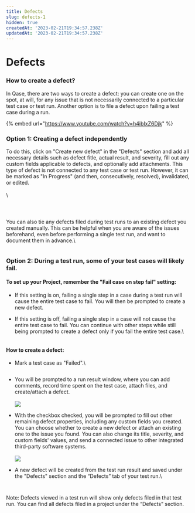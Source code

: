 ```yaml
---
title: Defects
slug: defects-1
hidden: true
createdAt: '2023-02-21T19:34:57.238Z'
updatedAt: '2023-02-21T19:34:57.238Z'
---
```


# Defects

### How to create a defect?

In Qase, there are two ways to create a defect: you can create one on the spot, at will, for any issue that is not necessarily connected to a particular test case or test run. Another option is to file a defect upon failing a test case during a run.

{% embed url="https://www.youtube.com/watch?v=h4ibIxZ6Djk" %}

### Option 1: Creating a defect independently

To do this, click on "Create new defect" in the "Defects" section and add all necessary details such as defect fitle, actual result, and severity, fill out any custom fields applicable to defects, and optionally add attachments. This type of defect is not connected to any test case or test run. However, it can be marked as "In Progress" (and then, consecutively, resolved), invalidated, or edited.\
\
\


<figure><img src="https://qase.intercom-attachments-7.com/i/o/597420842/51e6d155df025728e0739bbf/j0OQ93o8t8ywChQIhOQL5oobFkW1YkxfKvXwkESqF54miQJmQKl-lJr47C9zwjwJgo6_hC3OwDO6f9Nc7PzdilpKjyq-am0ABzkKTsdCfFQMj08vrHTP9dMQl0Rt4YgdAWM9LvHcN453QWFmW8fnio2gRdEiRx3tpS4UaVLRVCVwh_5lZ2uP3Qd2Sg" alt=""><figcaption></figcaption></figure>

<figure><img src="https://qase.intercom-attachments-7.com/i/o/597420846/428f8ce3e077a6b78a91095a/I3mJRpCQbAGOzzvVqEPlDnmD9CJNdFinjjNzvkkdlu9_z6Ckhj3jvXNx0hzLpe7rZ67o5xePn-GFXbuf8KjdgblIkUZdCxT9F2dIoV11Im9778LHKDv55KzjJf2pKUlFzCcl402C9ZfDS7oCucjc6Q5FDAt4es834AK3ZN7eqz9-Z7qzLgayPrR_DQ" alt=""><figcaption></figcaption></figure>

<figure><img src="https://qase.intercom-attachments-7.com/i/o/597420856/b68a2012d9bdeabed632b752/tV-yrtJrKQ3_Q2GXg463dTXZSGdrp7iAYKW4R6G9I9Y6XC4qkiVUTc2LnrrR7pL57teE2pbVH_vhEWgQsC6y-Jfr_ZlNcWmYYvT1qUVEqNTRR-j3__DR3jbciUXlitgN-5khRATDVw1gETJ8QL23KwGCkRpH6D1CG87Bl6GuoV0ZQ-9fP27n0tD4eA" alt=""><figcaption></figcaption></figure>

You can also tie any defects filed during test runs to an existing defect you created manually. This can be helpful when you are aware of the issues beforehand, even before performing a single test run, and want to document them in advance.\


<figure><img src="https://qase.intercom-attachments-7.com/i/o/597420865/a096576ff85f6238830819b3/NskCkBrRvwNSnpvHW-jl307UJy9zRkCMfZMoxoLidJv5rdeYDdqwS1u1Ycjn6BWJOYJdTTVJKklUjyQk5EqS6aaQqjM_qlUH7ewfi6A3oLy-iQ1jgy2F8adVpSFgeOhEPqAzEvcsJOmxJ7e0NELmYaOle3sdFUToiTR93tRYPBoUYCrn2qC7MRz1bw" alt=""><figcaption></figcaption></figure>

### Option 2: During a test run, some of your test cases will likely fail.

#### To set up your Project, remember the "Fail case on step fail" setting:

* If this setting is on, failing a single step in a case during a test run will cause the entire test case to fail. You will then be prompted to create a new defect.
*   If this setting is off, failing a single step in a case will not cause the entire test case to fail. You can continue with other steps while still being prompted to create a defect only if you fail the entire test case.\


    <figure><img src="https://downloads.intercomcdn.com/i/o/609555761/578cc9154f42e88a7c223387/image.png" alt=""><figcaption></figcaption></figure>

#### How to create a defect:

*   Mark a test case as "Failed".\


    <figure><img src="https://qase.intercom-attachments-7.com/i/o/597420875/0dd1646d1c45383e6eba470b/JEkoyalk8pw-kle4LjskYxzL091xtrNUYCawdKxmLid8M2HA6lSuFoDi4MKfRlIekppeZYF9l9exbqceKCBjM8VNJhAXGCX8edOf11KaUbqd2K5WypTpwfHmoFWKIhOxnp8F2AdefJCJxZOQLhAPiEAN_Kl5axgvAgb5WgzQjfkpWXieZEPVYTHfkg" alt=""><figcaption></figcaption></figure>
* You will be prompted to a run result window, where you can add comments, record time spent on the test case, attach files, and create/attach a defect.\
  \
  [![](https://qase.intercom-attachments-7.com/i/o/597420881/24590ad923835a248ec634ec/-L34nNTbPPB\_GhnsoY\_Yech9BLW2Nw-cAcaIWHcPRFwOm1iYIesbyudACMpBvUSg7kDDKK\_rY1AktjPS2p2lIOlQ3NT7lJ7-HWWzjPwbps\_IklYMUni5Ozu223gI8Z5aGJUqroTGcysO3-H7kt6gm0Cfn9GF6GMmyEB2CAlDijqjwqT1yi1RxPvvTg)](https://qase.intercom-attachments-7.com/i/o/597420881/24590ad923835a248ec634ec/-L34nNTbPPB\_GhnsoY\_Yech9BLW2Nw-cAcaIWHcPRFwOm1iYIesbyudACMpBvUSg7kDDKK\_rY1AktjPS2p2lIOlQ3NT7lJ7-HWWzjPwbps\_IklYMUni5Ozu223gI8Z5aGJUqroTGcysO3-H7kt6gm0Cfn9GF6GMmyEB2CAlDijqjwqT1yi1RxPvvTg)
* With the checkbox checked, you will be prompted to fill out other remaining defect properties, including any custom fields you created. You can choose whether to create a new defect or attach an existing one to the issue you found. You can also change its title, severity, and custom fields' values, and send a connected issue to other integrated third-party software systems.\
  \
  [![](https://qase.intercom-attachments-7.com/i/o/597420893/56c503761319fc5d37e9301d/ojLkJ7hOAal0ZnqOrdLPVChLHzcos\_KRvVmh16QPdRcx-dU-qQuci8trNmnetph1ikwhz6bOYZmg0PCPMxgwww\_oEmFU3uOLqv2RTnkdNku45FfnCnYEbiHHSIZWamM9HTHp\_ZFiTAN3yhk-Off7G9pfnkqkj2UA71GLhLzKDlglub8Zq-KVNCwfqw)](https://qase.intercom-attachments-7.com/i/o/597420893/56c503761319fc5d37e9301d/ojLkJ7hOAal0ZnqOrdLPVChLHzcos\_KRvVmh16QPdRcx-dU-qQuci8trNmnetph1ikwhz6bOYZmg0PCPMxgwww\_oEmFU3uOLqv2RTnkdNku45FfnCnYEbiHHSIZWamM9HTHp\_ZFiTAN3yhk-Off7G9pfnkqkj2UA71GLhLzKDlglub8Zq-KVNCwfqw)
*   A new defect will be created from the test run result and saved under the "Defects" section and the “Defects” tab of your test run.\


    <figure><img src="https://qase.intercom-attachments-7.com/i/o/597420896/271c8d40f061b50b48eb9645/5Kx-0Wlpefwhyk4TsTct6roTVVF6Xmi9EN6EFC2WTmT6xCDtCVjcVOZlecArLn79wdhcFrGqsYS-XG_jDSpORqOuo8gkVrn0SjIZAl3zNxIM3b4IA2w5BVao7asN-XdljR5Q2G1ID_bimuHvIe3xVCG4ATLqYgoiWhXvrzRpT1LmVLuuP7kKxsJxgA" alt=""><figcaption></figcaption></figure>

    <figure><img src="https://qase.intercom-attachments-7.com/i/o/597420902/312db97256556d89c94437f6/92mdKk7uFQRpjzGTnCetZhQf10CwTAyaMzNCjgqswabQC8sWIQHqgWbPYhIUhK89mQnDKebh9_HSPNZ0RHB0HLSdqamGpCrqCK2OiS4NvqcNoWxqRosef13OUITJ7L1TgdzHD3yzitI13cY67U6mvCj5ct9N8oeCOd2eQchqH5m4k1VcDvIeaFiDCA" alt=""><figcaption></figcaption></figure>

Note: Defects viewed in a test run will show only defects filed in that test run. You can find all defects filed in a project under the “Defects” section.
